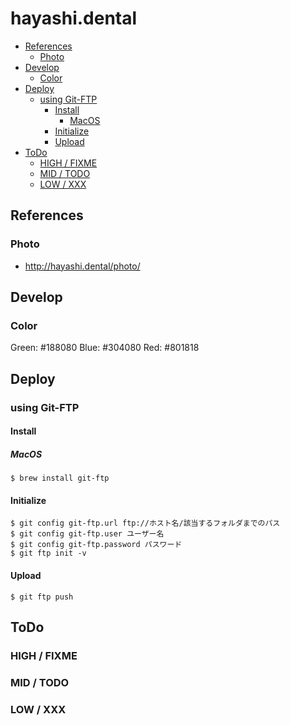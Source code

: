 hayashi.dental
========

<!-- TOC depthFrom:2 depthTo:6 withLinks:1 updateOnSave:1 orderedList:0 -->

- [References](#references)
	- [Photo](#photo)
- [Develop](#develop)
	- [Color](#color)
- [Deploy](#deploy)
	- [using Git-FTP](#using-git-ftp)
		- [Install](#install)
			- [MacOS](#macos)
		- [Initialize](#initialize)
		- [Upload](#upload)
- [ToDo](#todo)
	- [HIGH / FIXME](#high-fixme)
	- [MID / TODO](#mid-todo)
	- [LOW / XXX](#low-xxx)

<!-- /TOC -->

## References
### Photo
* http://hayashi.dental/photo/

## Develop
### Color
Green: #188080
Blue: #304080
Red: #801818

## Deploy
### using Git-FTP
#### Install
##### MacOS
```
$ brew install git-ftp
```

#### Initialize
```
$ git config git-ftp.url ftp://ホスト名/該当するフォルダまでのパス
$ git config git-ftp.user ユーザー名
$ git config git-ftp.password パスワード
$ git ftp init -v
```

#### Upload
```
$ git ftp push
```

## ToDo
### HIGH / FIXME

### MID / TODO

### LOW / XXX
